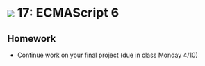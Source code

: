 # ![](https://ga-dash.s3.amazonaws.com/production/assets/logo-9f88ae6c9c3871690e33280fcf557f33.png) 17: ECMAScript 6

## Homework 

- Continue work on your final project (due in class Monday 4/10)
